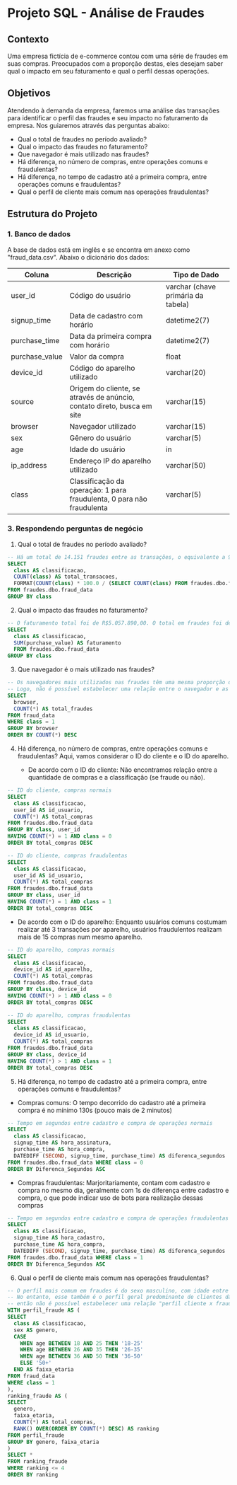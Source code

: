 # Projeto SQL - Análise de Fraudes

## Contexto
Uma empresa fictícia de e-commerce contou com uma série de fraudes em suas compras. Preocupados com a proporção destas, eles desejam saber qual o impacto em seu faturamento e qual o perfil dessas operações.

## Objetivos
Atendendo à demanda da empresa, faremos uma análise das transações para identificar o perfil das fraudes e seu impacto no faturamento da empresa. Nos guiaremos através das perguntas abaixo:

* Qual o total de fraudes no período avaliado?
* Qual o impacto das fraudes no faturamento?
* Que navegador é mais utilizado nas fraudes?
* Há diferença, no número de compras, entre operações comuns e fraudulentas?
* Há diferença, no tempo de cadastro até a primeira compra, entre operações comuns e fraudulentas?
* Qual o perfil de cliente mais comum nas operações fraudulentas?

## Estrutura do Projeto
### 1. Banco de dados
A base de dados está em inglês e se encontra em anexo como "fraud_data.csv". Abaixo o dicionário dos dados:

| Coluna | Descrição | Tipo de Dado |
|----------|----------|----------|
| user_id | Código do usuário | varchar (chave primária da tabela)  |
| signup_time | Data de cadastro com horário | datetime2(7)  |
| purchase_time | Data da primeira compra com horário | datetime2(7) |
| purchase_value | Valor da compra | float |
| device_id | Código do aparelho utilizado | varchar(20) |
| source | Origem do cliente, se através de anúncio, contato direto, busca em site | varchar(15) |
| browser | Navegador utilizado | varchar(15)  |
| sex | Gênero do usuário | varchar(5) |
| age | Idade do usuário | in  |
| ip_address | Endereço IP do aparelho utilizado | varchar(50) |
| class | Classificação da operação: 1 para fraudulenta, 0 para não fraudulenta | varchar(5) |

### 3. Respondendo perguntas de negócio
1.  Qual o total de fraudes no período avaliado?
  ```sql
-- Há um total de 14.151 fraudes entre as transações, o equivalente a 9.36% do total
SELECT
	class AS classificacao,
	COUNT(class) AS total_transacoes,
	FORMAT(COUNT(class) * 100.0 / (SELECT COUNT(class) FROM fraudes.dbo.fraud_data), 'N2') AS porcentagem
FROM fraudes.dbo.fraud_data
GROUP BY class
```
2.  Qual o impacto das fraudes no faturamento?
  ```sql
-- O faturamento total foi de R$5.057.890,00. O total em fraudes foi de R$523.488,00, pouco mais de 10% do total
SELECT
	class AS classificacao,
	SUM(purchase_value) AS faturamento
	FROM fraudes.dbo.fraud_data
GROUP BY class
```
3. Que navegador é o mais utilizado nas fraudes?
  ```sql
-- Os navegadores mais utilizados nas fraudes têm uma mesma proporção dos utilizados nas operações comuns
-- Logo, não é possível estabelecer uma relação entre o navegador e as atividades fraudulentas
SELECT
	browser,
	COUNT(*) AS total_fraudes
FROM fraud_data
WHERE class = 1
GROUP BY browser
ORDER BY COUNT(*) DESC
```
4. Há diferença, no número de compras, entre operações comuns e fraudulentas?
   Aqui, vamos considerar o ID do cliente e o ID do aparelho.
   
   * De acordo com o ID do cliente: Não encontramos relação entre a quantidade de compras e a classificação (se fraude ou não).
  ```sql
-- ID do cliente, compras normais
SELECT
	class AS classificacao,
	user_id AS id_usuario,
	COUNT(*) AS total_compras
FROM fraudes.dbo.fraud_data
GROUP BY class, user_id
HAVING COUNT(*) = 1 AND class = 0
ORDER BY total_compras DESC
```
  ```sql
-- ID do cliente, compras fraudulentas
SELECT
	class AS classificacao,
	user_id AS id_usuario,
	COUNT(*) AS total_compras
FROM fraudes.dbo.fraud_data
GROUP BY class, user_id
HAVING COUNT(*) = 1 AND class = 1
ORDER BY total_compras DESC
```
  * De acordo com o ID do aparelho: Enquanto usuários comuns costumam realizar até 3 transações por aparelho, usuários fraudulentos realizam mais de 15 compras num mesmo aparelho.
  ```sql
-- ID do aparelho, compras normais
SELECT
	class AS classificacao,
	device_id AS id_aparelho,
	COUNT(*) AS total_compras
FROM fraudes.dbo.fraud_data
GROUP BY class, device_id
HAVING COUNT(*) > 1 AND class = 0
ORDER BY total_compras DESC
```
  ```sql
-- ID do aparelho, compras fraudulentas
SELECT
	class AS classificacao,
	device_id AS id_usuario,
	COUNT(*) AS total_compras
FROM fraudes.dbo.fraud_data
GROUP BY class, device_id
HAVING COUNT(*) > 1 AND class = 1
ORDER BY total_compras DESC
```

5. Há diferença, no tempo de cadastro até a primeira compra, entre operações comuns e fraudulentas?
 * Compras comuns: O tempo decorrido do cadastro até a primeira compra é no mínimo 130s (pouco mais de 2 minutos)
  ```sql
-- Tempo em segundos entre cadastro e compra de operações normais
SELECT
	class AS classificacao,
	signup_time AS hora_assinatura,
	purchase_time AS hora_compra,
	DATEDIFF (SECOND, signup_time, purchase_time) AS diferenca_segundos
FROM fraudes.dbo.fraud_data WHERE class = 0
ORDER BY Diferenca_Segundos ASC
```

 * Compras fraudulentas: Marjoritariamente, contam com cadastro e compra no mesmo dia, geralmente com 1s de diferença entre cadastro e compra,
   o que pode indicar uso de bots para realização dessas compras
  ```sql
-- Tempo em segundos entre cadastro e compra de operações fraudulentas
SELECT
	class AS classificacao,
	signup_time AS hora_cadastro,
	purchase_time AS hora_compra,
	DATEDIFF (SECOND, signup_time, purchase_time) AS diferenca_segundos
FROM fraudes.dbo.fraud_data WHERE class = 1
ORDER BY Diferenca_Segundos ASC
```

6. Qual o perfil de cliente mais comum nas operações fraudulentas?
  ```sql
-- O perfil mais comum em fraudes é do sexo masculino, com idade entre 26-35 anos.
-- No entanto, esse também é o perfil geral predominante de clientes da empresa,
-- então não é possível estabelecer uma relação "perfil cliente x fraude"
WITH perfil_fraude AS (
  SELECT
    class AS classificacao,
    sex AS genero,
    CASE
      WHEN age BETWEEN 18 AND 25 THEN '18-25'
      WHEN age BETWEEN 26 AND 35 THEN '26-35'
      WHEN age BETWEEN 36 AND 50 THEN '36-50'
      ELSE '50+'
    END AS faixa_etaria
  FROM fraud_data
  WHERE class = 1
),
ranking_fraude AS (
  SELECT
    genero,
    faixa_etaria,
    COUNT(*) AS total_compras,
    RANK() OVER(ORDER BY COUNT(*) DESC) AS ranking
  FROM perfil_fraude
  GROUP BY genero, faixa_etaria
)
SELECT *
FROM ranking_fraude
WHERE ranking <= 4
ORDER BY ranking
```
